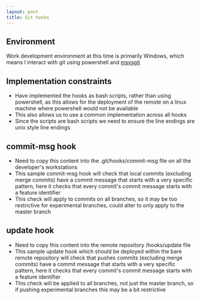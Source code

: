 ```yaml
---
layout: post
title: Git hooks
---
```



## Environment
Work development environment at this time is primarily Windows, which means I interact with git using powershell and [msysgit](http://msysgit.github.com/)  


## Implementation constraints
- Have implemented the hooks as bash scripts, rather than using powershell, as this allows for the deployment of the remote on a linux machine where powershell would not be available
- This also allows us to use a common implementation across all hooks
- Since the scripts are bash scripts we need to ensure the line endings are unix style line endings


## commit-msg hook
- Need to copy this content into the .git/hooks/commit-msg file on all the developer's workstations
- This sample commit-msg hook will check that local commits (excluding merge commits) have a commit message that starts with a very specific pattern, here it checks that every commit's commit message starts with a feature identifier
- This check will apply to commits on all branches, so it may be too restrictive for experimental branches, could alter to only apply to the master branch

<script src="https://gist.github.com/3885831.js?file=commit-msg">
</script>


## update hook
- Need to copy this content into the remote repository /hooks/update file
- This sample update hook which should be deployed within the bare remote repository will check that pushes commits (excluding merge commits) have a commit message that starts with a very specific pattern, here it checks that every commit's commit message starts with a feature identifier
- This check will be applied to all branches, not just the master branch, so if pushing experimental branches this may be a bit restrictive

<script src="https://gist.github.com/3885831.js?file=update">
</script>

